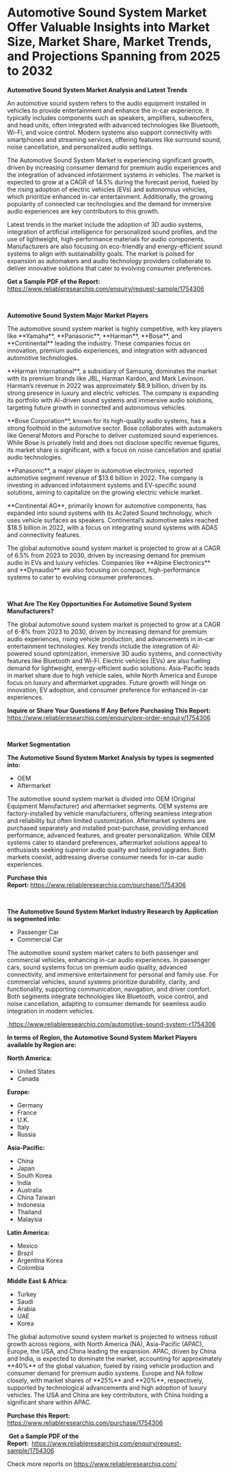 <p><h1>Automotive Sound System Market Offer Valuable Insights into Market Size, Market Share, Market Trends, and Projections Spanning from 2025 to 2032</h1></p><p><strong>Automotive Sound System Market Analysis and Latest Trends</strong></p>
<p><p>An automotive sound system refers to the audio equipment installed in vehicles to provide entertainment and enhance the in-car experience. It typically includes components such as speakers, amplifiers, subwoofers, and head units, often integrated with advanced technologies like Bluetooth, Wi-Fi, and voice control. Modern systems also support connectivity with smartphones and streaming services, offering features like surround sound, noise cancellation, and personalized audio settings.</p><p>The Automotive Sound System Market is experiencing significant growth, driven by increasing consumer demand for premium audio experiences and the integration of advanced infotainment systems in vehicles. The market is expected to grow at a CAGR of 14.5% during the forecast period, fueled by the rising adoption of electric vehicles (EVs) and autonomous vehicles, which prioritize enhanced in-car entertainment. Additionally, the growing popularity of connected car technologies and the demand for immersive audio experiences are key contributors to this growth.</p><p>Latest trends in the market include the adoption of 3D audio systems, integration of artificial intelligence for personalized sound profiles, and the use of lightweight, high-performance materials for audio components. Manufacturers are also focusing on eco-friendly and energy-efficient sound systems to align with sustainability goals. The market is poised for expansion as automakers and audio technology providers collaborate to deliver innovative solutions that cater to evolving consumer preferences.</p></p>
<p><strong>Get a Sample PDF of the Report:&nbsp;</strong> <a href="https://www.reliableresearchiq.com/enquiry/request-sample/1754306?utm_campaign=1129&utm_medium=2&utm_source=Github&utm_content=ia&utm_term=22012025&utm_id=automotive-sound-system">https://www.reliableresearchiq.com/enquiry/request-sample/1754306</a></p>
<p>&nbsp;</p>
<p><strong>Automotive Sound System Major Market Players</strong></p>
<p><p>The automotive sound system market is highly competitive, with key players like **Yamaha**, **Panasonic**, **Harman**, **Bose**, and **Continental** leading the industry. These companies focus on innovation, premium audio experiences, and integration with advanced automotive technologies.</p><p>**Harman International**, a subsidiary of Samsung, dominates the market with its premium brands like JBL, Harman Kardon, and Mark Levinson. Harman’s revenue in 2022 was approximately $8.9 billion, driven by its strong presence in luxury and electric vehicles. The company is expanding its portfolio with AI-driven sound systems and immersive audio solutions, targeting future growth in connected and autonomous vehicles.</p><p>**Bose Corporation**, known for its high-quality audio systems, has a strong foothold in the automotive sector. Bose collaborates with automakers like General Motors and Porsche to deliver customized sound experiences. While Bose is privately held and does not disclose specific revenue figures, its market share is significant, with a focus on noise cancellation and spatial audio technologies.</p><p>**Panasonic**, a major player in automotive electronics, reported automotive segment revenue of $13.6 billion in 2022. The company is investing in advanced infotainment systems and EV-specific sound solutions, aiming to capitalize on the growing electric vehicle market.</p><p>**Continental AG**, primarily known for automotive components, has expanded into sound systems with its Ac2ated Sound technology, which uses vehicle surfaces as speakers. Continental’s automotive sales reached $18.5 billion in 2022, with a focus on integrating sound systems with ADAS and connectivity features.</p><p>The global automotive sound system market is projected to grow at a CAGR of 6.5% from 2023 to 2030, driven by increasing demand for premium audio in EVs and luxury vehicles. Companies like **Alpine Electronics** and **Dynaudio** are also focusing on compact, high-performance systems to cater to evolving consumer preferences.</p></p>
<p>&nbsp;</p>
<p><strong>What Are The Key Opportunities For Automotive Sound System Manufacturers?</strong></p>
<p><p>The global automotive sound system market is projected to grow at a CAGR of 6-8% from 2023 to 2030, driven by increasing demand for premium audio experiences, rising vehicle production, and advancements in in-car entertainment technologies. Key trends include the integration of AI-powered sound optimization, immersive 3D audio systems, and connectivity features like Bluetooth and Wi-Fi. Electric vehicles (EVs) are also fueling demand for lightweight, energy-efficient audio solutions. Asia-Pacific leads in market share due to high vehicle sales, while North America and Europe focus on luxury and aftermarket upgrades. Future growth will hinge on innovation, EV adoption, and consumer preference for enhanced in-car experiences.</p></p>
<p><strong>Inquire or Share Your Questions If Any Before Purchasing This Report:</strong> <a href="https://www.reliableresearchiq.com/enquiry/pre-order-enquiry/1754306?utm_campaign=1129&utm_medium=2&utm_source=Github&utm_content=ia&utm_term=22012025&utm_id=automotive-sound-system">https://www.reliableresearchiq.com/enquiry/pre-order-enquiry/1754306</a></p>
<p>&nbsp;</p>
<p><strong>Market Segmentation</strong></p>
<p><strong>The Automotive Sound System Market Analysis by types is segmented into:</strong></p>
<p><ul><li>OEM</li><li>Aftermarket</li></ul></p>
<p><p>The automotive sound system market is divided into OEM (Original Equipment Manufacturer) and aftermarket segments. OEM systems are factory-installed by vehicle manufacturers, offering seamless integration and reliability but often limited customization. Aftermarket systems are purchased separately and installed post-purchase, providing enhanced performance, advanced features, and greater personalization. While OEM systems cater to standard preferences, aftermarket solutions appeal to enthusiasts seeking superior audio quality and tailored upgrades. Both markets coexist, addressing diverse consumer needs for in-car audio experiences.</p></p>
<p><strong>Purchase this Report:&nbsp;</strong><a href="https://www.reliableresearchiq.com/purchase/1754306?utm_campaign=1129&utm_medium=2&utm_source=Github&utm_content=ia&utm_term=22012025&utm_id=automotive-sound-system">https://www.reliableresearchiq.com/purchase/1754306</a></p>
<p>&nbsp;</p>
<p><strong>The Automotive Sound System Market Industry Research by Application is segmented into:</strong></p>
<p><ul><li>Passenger Car</li><li>Commercial Car</li></ul></p>
<p><p>The automotive sound system market caters to both passenger and commercial vehicles, enhancing in-car audio experiences. In passenger cars, sound systems focus on premium audio quality, advanced connectivity, and immersive entertainment for personal and family use. For commercial vehicles, sound systems prioritize durability, clarity, and functionality, supporting communication, navigation, and driver comfort. Both segments integrate technologies like Bluetooth, voice control, and noise cancellation, adapting to consumer demands for seamless audio integration in modern vehicles.</p></p>
<p><a href="https://www.reliableresearchiq.com/automotive-sound-system-r1754306?utm_campaign=1129&utm_medium=2&utm_source=Github&utm_content=ia&utm_term=22012025&utm_id=automotive-sound-system">&nbsp;https://www.reliableresearchiq.com/automotive-sound-system-r1754306</a></p>
<p><strong>In terms of Region, the Automotive Sound System Market Players available by Region are:</strong></p>
<p>
    <p> <strong> North America: </strong>
        <ul>
            <li>United States</li>
            <li>Canada</li>
        </ul>
        </p> 
    <p> <strong> Europe: </strong>
        <ul>
            <li>Germany</li>
            <li>France</li>
            <li>U.K.</li>
            <li>Italy</li>
            <li>Russia</li>
        </ul>
        </p> 
    <p> <strong> Asia-Pacific: </strong>
        <ul>
            <li>China</li>
            <li>Japan</li>
            <li>South Korea</li>
            <li>India</li>
            <li>Australia</li>
            <li>China Taiwan</li>
            <li>Indonesia</li>
            <li>Thailand</li>
            <li>Malaysia</li>
        </ul>
        </p> 
    <p> <strong> Latin America: </strong>
        <ul>
            <li>Mexico</li>
            <li>Brazil</li>
            <li>Argentina Korea</li>
            <li>Colombia</li>
        </ul>
        </p> 
    <p> <strong> Middle East & Africa: </strong>
        <ul>
            <li>Turkey</li>
            <li>Saudi</li>
            <li>Arabia</li>
            <li>UAE</li>
            <li>Korea</li>
        </ul>
    </p>
    </p>
<p><p>The global automotive sound system market is projected to witness robust growth across regions, with North America (NA), Asia-Pacific (APAC), Europe, the USA, and China leading the expansion. APAC, driven by China and India, is expected to dominate the market, accounting for approximately **40%** of the global valuation, fueled by rising vehicle production and consumer demand for premium audio systems. Europe and NA follow closely, with market shares of **25%** and **20%**, respectively, supported by technological advancements and high adoption of luxury vehicles. The USA and China are key contributors, with China holding a significant share within APAC.</p></p>
<p><strong>Purchase this Report: </strong><a href="https://www.reliableresearchiq.com/purchase/1754306?utm_campaign=1129&utm_medium=2&utm_source=Github&utm_content=ia&utm_term=22012025&utm_id=automotive-sound-system">https://www.reliableresearchiq.com/purchase/1754306</a></p>
<p>&nbsp;<strong>Get a Sample PDF of the Report:&nbsp;&nbsp;</strong><a href="https://www.reliableresearchiq.com/enquiry/request-sample/1754306?utm_campaign=1129&utm_medium=2&utm_source=Github&utm_content=ia&utm_term=22012025&utm_id=automotive-sound-system">https://www.reliableresearchiq.com/enquiry/request-sample/1754306</a></p>
<p><strong></strong></p>
<p>Check more reports on <a href="https://www.reliableresearchiq.com/?utm_campaign=1129&utm_medium=2&utm_source=Github&utm_content=ia&utm_term=22012025&utm_id=automotive-sound-system">https://www.reliableresearchiq.com/</a></p>